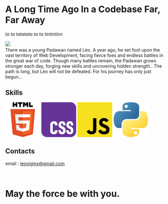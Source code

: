 #  A Long Time Ago In a Codebase Far, Far Away
*ta ta tatatata ta ta tintintinn*
<br>

<img src="img/gif2.gif" width="1000">


<br>
There was a young Padawan named Léo. A year ago, he set foot upon the vast territory of Web Development, facing fierce foes and endless battles in the great war of code. Though many battles remain, the Padawan grows stronger each day, forging new skills and uncovering hidden strength.. The path is long, but Léo will not be defeated. For his journey has only just begun...


## Skills
<img src="img/html.png" width="110"> <img src="img/css.png" width="110"> <img src="img/js.png" width="110"> <img src="img/py.png" width="110">

## Contacts
email : leoviginx@gmail.com

<br>

# May the force be with you.

